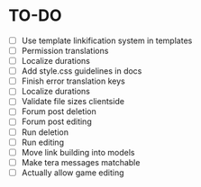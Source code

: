 # TO-DO

- [ ] Use template linkification system in templates
- [ ] Permission translations
- [ ] Localize durations
- [ ] Add style.css guidelines in docs
- [ ] Finish error translation keys
- [ ] Localize durations
- [ ] Validate file sizes clientside
- [ ] Forum post deletion
- [ ] Forum post editing
- [ ] Run deletion
- [ ] Run editing
- [ ] Move link building into models
- [ ] Make tera messages matchable
- [ ] Actually allow game editing